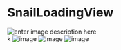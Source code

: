 # SnailLoadingView
![enter image description here](https://img.shields.io/badge/platform-iOS%207.0%2B-ff69b5152950834.svg)    
    k
![image](https://github.com/snail-z/SnailLoadingView/blob/master/sample/loading1.gif?raw=true)
![image](https://github.com/snail-z/SnailLoadingView/blob/master/sample/loading2.gif?raw=true)
![image](https://github.com/snail-z/SnailLoadingView/blob/master/sample/loading3.gif?raw=true) 
